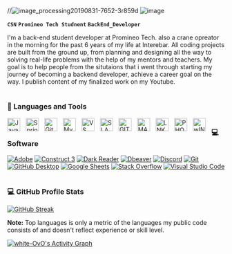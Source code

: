 

//![image_processing20190831-7652-3r859d](https://user-images.githubusercontent.com/120700219/224507305-47151139-2049-430e-a57b-eb930ac44f5f.gif)
![image](https://github.com/White-OvO/White-Ovo/assets/120700219/ee5f726e-69fe-4c3c-b072-312e6b0c11f0)

 
**`CSN`**
**`Promineo Tech Studnent`**
**`BackEnd_Developer`**

I'm a back-end student developer at Promineo Tech. also a crane opreator in the morning for the past 6 years of my life at Interebar. All coding projects are built from the ground up, from planning and designing all the way to solving real-life problems with the help of my mentors and teachers. My goal is to help people from the situtaions that i went through starting my journey of becoming a backend developer, achieve a career goal on the way. I publish content of my finalized work on my Youtube.

# # 

### 🧰 Languages and Tools

<img align="left" alt="Java" width="30px" style="padding-right:10px;" src="https://cdn.jsdelivr.net/gh/devicons/devicon/icons/java/java-original.svg"/>
<img align="left" alt="Spring" width="30px" style="padding-right:10px;" src="https://cdn.jsdelivr.net/gh/devicons/devicon/icons/spring/spring-original.svg" />
<img align="left" alt="Git" width="30px" style="padding-right:10px;" src="https://cdn.jsdelivr.net/gh/devicons/devicon/icons/git/git-original.svg" />
<img align="left" alt="MySQL" width="30px" src="https://cdn.jsdelivr.net/gh/devicons/devicon/icons/mysql/mysql-original.svg" style="padding-right:10px;" />
<img align="left" alt="VS" width="30px" style="padding-right:10px;"  src="https://cdn.jsdelivr.net/gh/devicons/devicon/icons/vscode/vscode-original.svg" />


<img align="left" alt="SLACK" width="30px" style="padding-right:10px;"  src="https://cdn.jsdelivr.net/gh/devicons/devicon/icons/slack/slack-plain.svg" />

<img align="left" alt="GITHUB" width="30px" src="https://user-images.githubusercontent.com/3369400/139447912-e0f43f33-6d9f-45f8-be46-2df5bbc91289.png" style="padding-right:10px;" />
<img align="left" alt="MAC" width="30px" style="padding-right:10px;"  src="https://cdn.jsdelivr.net/gh/devicons/devicon/icons/apple/apple-original.svg" />
<img align="left" alt="LNK" width="30px" style="padding-right:10px;"  src="https://cdn.jsdelivr.net/gh/devicons/devicon/icons/linkedin/linkedin-plain.svg" />
<img align="left" alt="PHOTOSHOP" width="30px" style="padding-right:10px;"  src="https://cdn.jsdelivr.net/gh/devicons/devicon/icons/photoshop/photoshop-line.svg" />
<img align="left" alt="wINDOWS" width="30px" style="padding-right:10px;"  src="https://cdn.jsdelivr.net/gh/devicons/devicon/icons/windows8/windows8-original.svg" />



# #


<h3>
  
  
  💻 Software </h3>

  <p>
      <a href="#"><img alt="Adobe" src="https://img.shields.io/badge/Adobe-FF0000.svg?logo=adobe&logoColor=white"></a>
     <a href="#"><img alt="Construct 3" src="https://img.shields.io/badge/Construct%203-00b56a.svg?logo=construct-3&logoColor=white"></a>
      <a href="#"><img alt="Dark Reader" src="https://img.shields.io/badge/-Dark%20Reader-141E24?logo=dark-reader&logoColor=white"></a>
      <a href="#"><img alt="Dbeaver" src="https://custom-icon-badges.demolab.com/badge/-Dbeaver-372923?logo=dbeaver-mono&logoColor=white"></a>
      <a href="#"><img alt="Discord" src="https://img.shields.io/badge/-Discord-5865F2.svg?logo=discord&logoColor=white"></a>
      <a href="#"><img alt="Git" src="https://img.shields.io/badge/Git-F05033.svg?logo=git&logoColor=white"></a>
      <a href="#"><img alt="GitHub Desktop" src="https://img.shields.io/badge/GitHub%20Desktop-8034A9.svg?logo=github&logoColor=white"></a>
      <a href="#"><img alt="Google Sheets" src="https://img.shields.io/badge/Sheets-34A853.svg?logo=google%20sheets&logoColor=white"></a>
      <a href="#"><img alt="Stack Overflow" src="https://img.shields.io/badge/-Stack%20Overflow-FE7A16?logo=stack-overflow&logoColor=white"></a>
      <a href="#"><img alt="Visual Studio Code" src="https://img.shields.io/badge/Visual%20Studio%20Code-0078d7.svg?logo=visual-studio-code&logoColor=white"></a>
  </p>
  
  # # 




<h3>💻 GitHub Profile Stats</h3>

  <!-- https://github.com/anuraghazra/github-readme-stats -->
[![GitHub Streak](https://streak-stats.demolab.com?user=white-Ovo&theme=chartreuse-dark)](https://git.io/streak-stats)

  <b>Note:</b> Top languages is only a metric of the languages my public code consists of and doesn't reflect experience or skill level.
  
  <!-- https://github.com/White-Ovo/github-readme-activity-graph -->
  
 
 
  <a href="https://github.com/white-ovo/github-readme-activity-graph"><img alt="white-OvO's Activity Graph" src="https://github-readme-activity-graph.cyclic.app/graph/?username=White-Ovo&bg_color=1F222E&color=F8D866&line=F85D7F&point=FFFFFF&hide_border=true" /></a>




